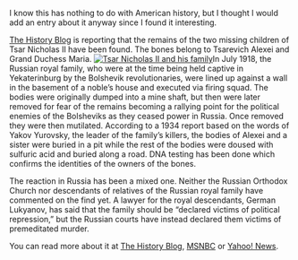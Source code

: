 I know this has nothing to do with American history, but I thought I would add an entry about it anyway since I found it interesting.

[The History Blog](http://www.thehistoryblog.com/archives/345) is reporting that the remains of the two missing children of Tsar Nicholas II have been found. The bones belong to Tsarevich Alexei and Grand Duchess Maria. [![Tsar Nicholas II and his family](tsar-nicholas-ii-and-family.jpg)](http://historyrhymes.wordpress.com/2008/05/04/remaining-romanov-bones-found/russia-czars-family/)In July 1918, the Russian royal family, who were at the time being held captive in Yekaterinburg by the Bolshevik revolutionaries, were lined up against a wall in the basement of a noble’s house and executed via firing squad. The bodies were originally dumped into a mine shaft, but then were later removed for fear of the remains becoming a rallying point for the political enemies of the Bolsheviks as they ceased power in Russia. Once removed they were then mutilated. According to a 1934 report based on the words of Yakov Yurovsky, the leader of the family’s killers, the bodies of Alexei and a sister were buried in a pit while the rest of the bodies were doused with sulfuric acid and buried along a road. DNA testing has been done which confirms the identities of the owners of the bones.

The reaction in Russia has been a mixed one. Neither the Russian Orthodox Church nor descendants of relatives of the Russian royal family have commented on the find yet. A lawyer for the royal descendants, German Lukyanov, has said that the family should be “declared victims of political repression,” but the Russian courts have instead declared them victims of premeditated murder.

You can read more about it at [The History Blog](http://www.thehistoryblog.com/archives/345), [MSNBC](http://www.msnbc.msn.com/id/20423837/) or [Yahoo! News](http://news.yahoo.com/s/ap/20080501/ap_on_re_eu/russia_czar_s_family_10).